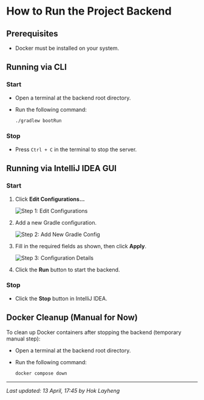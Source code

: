 # How to Run the Project Backend

## Prerequisites

- Docker must be installed on your system.

## Running via CLI

### Start

- Open a terminal at the backend root directory.

- Run the following command:

  ```bash
  ./gradlew bootRun
  ```

### Stop

- Press `Ctrl + C` in the terminal to stop the server.

## Running via IntelliJ IDEA GUI

### Start

1. Click **Edit Configurations...**

   ![Step 1: Edit Configurations](/Users/layhenghok/Desktop/SUSTech/Year3Semester2/CS304-Software-Engineering/Project/Codebase/team-project-25spring-86/docs/assets/img/gui1.png)

2. Add a new Gradle configuration.

   ![Step 2: Add New Gradle Config](/Users/layhenghok/Desktop/SUSTech/Year3Semester2/CS304-Software-Engineering/Project/Codebase/team-project-25spring-86/docs/assets/img/gui2.png)

3. Fill in the required fields as shown, then click **Apply**.

   ![Step 3: Configuration Details](/Users/layhenghok/Desktop/SUSTech/Year3Semester2/CS304-Software-Engineering/Project/Codebase/team-project-25spring-86/docs/assets/img/gui3.png)

4. Click the **Run** button to start the backend.

### Stop

- Click the **Stop** button in IntelliJ IDEA.

## Docker Cleanup (Manual for Now)

To clean up Docker containers after stopping the backend (temporary manual step):

- Open a terminal at the backend root directory.
- Run the following command:

  ```bash
  docker compose down
  ```

---

_Last updated: 13 April, 17:45 by Hok Layheng_